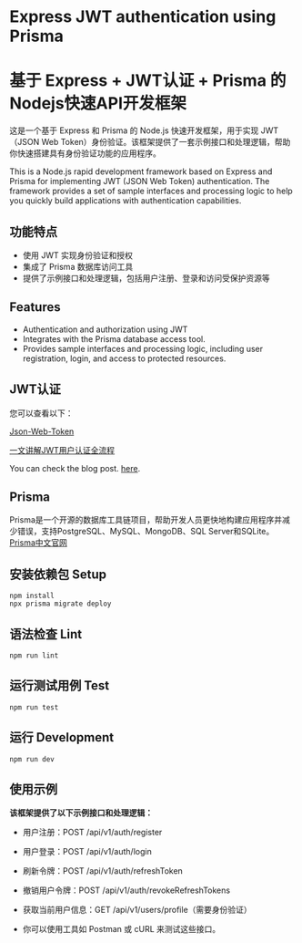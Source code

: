 # Express JWT authentication using Prisma
# 基于 Express + JWT认证 + Prisma 的Nodejs快速API开发框架

这是一个基于 Express 和 Prisma 的 Node.js 快速开发框架，用于实现 JWT（JSON Web Token）身份验证。该框架提供了一套示例接口和处理逻辑，帮助你快速搭建具有身份验证功能的应用程序。

This is a Node.js rapid development framework based on Express and Prisma for implementing JWT (JSON Web Token) authentication. The framework provides a set of sample interfaces and processing logic to help you quickly build applications with authentication capabilities.

## 功能特点
- 使用 JWT 实现身份验证和授权
- 集成了 Prisma 数据库访问工具
- 提供了示例接口和处理逻辑，包括用户注册、登录和访问受保护资源等

## Features
- Authentication and authorization using JWT
- Integrates with the Prisma database access tool.
- Provides sample interfaces and processing logic, including user registration, login, and access to protected resources.



## JWT认证

您可以查看以下：

[Json-Web-Token](https://self-issued.info/docs/draft-ietf-oauth-json-web-token.html)

[一文讲解JWT用户认证全流程](https://zhuanlan.zhihu.com/p/158186278)

You can check the blog post.
 [here](https://dev.to/mihaiandrei97/jwt-authentication-using-prisma-and-express-37nk).


## Prisma

Prisma是一个开源的数据库工具链项目，帮助开发人员更快地构建应用程序并减少错误，支持PostgreSQL、MySQL、MongoDB、SQL Server和SQLite。
[Prisma中文官网](https://prisma.yoga/)



## 安装依赖包 Setup

```
npm install
npx prisma migrate deploy
```

## 语法检查 Lint

```
npm run lint
```

## 运行测试用例 Test

```
npm run test
```

## 运行 Development

```
npm run dev
```


## 使用示例
**该框架提供了以下示例接口和处理逻辑：**

- 用户注册：POST /api/v1/auth/register
- 用户登录：POST /api/v1/auth/login
- 刷新令牌：POST /api/v1/auth/refreshToken
- 撤销用户令牌：POST /api/v1/auth/revokeRefreshTokens

- 获取当前用户信息：GET /api/v1/users/profile（需要身份验证）

- 你可以使用工具如 Postman 或 cURL 来测试这些接口。